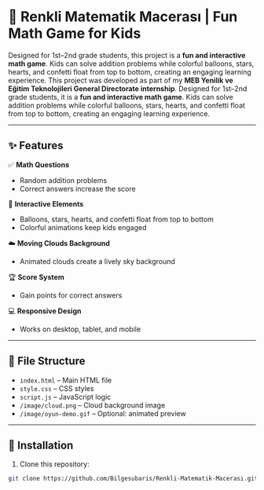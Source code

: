 # 🎨 Renkli Matematik Macerası | Fun Math Game for Kids  

Designed for 1st–2nd grade students, this project is a **fun and interactive math game**. Kids can solve addition problems while colorful balloons, stars, hearts, and confetti float from top to bottom, creating an engaging learning experience.
This project was developed as part of my **MEB Yenilik ve Eğitim Teknolojileri General Directorate internship**. Designed for 1st–2nd grade students, it is a **fun and interactive math game**. Kids can solve addition problems while colorful balloons, stars, hearts, and confetti float from top to bottom, creating an engaging learning experience.  


---

## ✨ Features  

✅ **Math Questions**  
- Random addition problems  
- Correct answers increase the score  

🎉 **Interactive Elements**  
- Balloons, stars, hearts, and confetti float from top to bottom  
- Colorful animations keep kids engaged  

☁️ **Moving Clouds Background**  
- Animated clouds create a lively sky background  

🏆 **Score System**  
- Gain points for correct answers  

💻 **Responsive Design**  
- Works on desktop, tablet, and mobile  

---

## 📁 File Structure  

- `index.html` – Main HTML file  
- `style.css` – CSS styles  
- `script.js` – JavaScript logic  
- `/image/cloud.png` – Cloud background image  
- `/image/oyun-demo.gif` – Optional: animated preview  

---

## 🚀 Installation  

1. Clone this repository:  
```bash
git clone https://github.com/Bilgesubaris/Renkli-Matematik-Macerası.git

